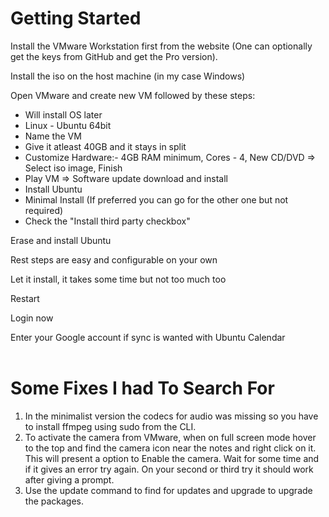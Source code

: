 # Getting Started
Install the VMware Workstation first from the website (One can optionally get the keys from GitHub and get the Pro version).

Install the iso on the host machine (in my case Windows)

Open VMware and create new VM followed by these steps:
- Will install OS later
- Linux - Ubuntu 64bit
- Name the VM
- Give it atleast 40GB and it stays in split
- Customize Hardware:- 4GB RAM minimum, Cores - 4, New CD/DVD => Select iso image, Finish
- Play VM => Software update download and install
- Install Ubuntu
- Minimal Install (If preferred you can go for the other one but not required)
- Check the "Install third party checkbox"

Erase and install Ubuntu

Rest steps are easy and configurable on your own

Let it install, it takes some time but not too much too

Restart

Login now

Enter your Google account if sync is wanted with Ubuntu Calendar
<br><br>

# Some Fixes I had To Search For
1. In the minimalist version the codecs for audio was missing so you have to install ffmpeg using sudo from the CLI.
2. To activate the camera from VMware, when on full screen mode hover to the top and find the camera icon near the notes and right click on it. This will present a option to Enable the camera. Wait for some time and if it gives an error try again. On your second or third try it should work after giving a prompt. 
3. Use the update command to find for updates and upgrade to upgrade the packages.